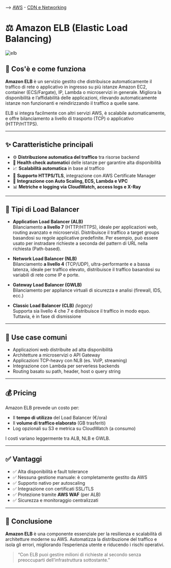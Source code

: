 --> [AWS](AWS.md)  -  [CDN e Networking](Rete-globale-AWS.md)
# ⚖️ Amazon ELB (Elastic Load Balancing)

![elb](elb.png)
## 📘 Cos'è e come funziona

**Amazon ELB** è un servizio gestito che distribuisce automaticamente il traffico di rete o applicativo in ingresso su più istanze Amazon EC2, container (ECS/Fargate), IP, Lambda o microservizi in generale. Migliora la disponibilità e l’affidabilità delle applicazioni, rilevando automaticamente istanze non funzionanti e reindirizzando il traffico a quelle sane.

ELB si integra facilmente con altri servizi AWS, è scalabile automaticamente, e offre bilanciamento a livello di trasporto (TCP) o applicativo (HTTP/HTTPS).

---

## ✨ Caratteristiche principali

- ⚙️ **Distribuzione automatica del traffico** tra risorse backend
- 🧠 **Health check automatici** delle istanze per garantire alta disponibilità
- 📈 **Scalabilità automatica** in base al traffico
- 🔐 **Supporto HTTPS/TLS**, integrazione con AWS Certificate Manager
- 🔄 **Integrazione con Auto Scaling, ECS, Lambda e VPC**
- 📊 **Metriche e logging via CloudWatch, access logs e X-Ray**

---

## 🔀 Tipi di Load Balancer

- **Application Load Balancer (ALB)**  
  Bilanciamento **a livello 7** (HTTP/HTTPS), ideale per applicazioni web, routing avanzato e microservizi. Distribuisce il traffico a target groups basandosi su regole applicative predefinite. Per esempio, può essere usato per instradare richieste a seconda del pattern di URL nella richiesta (Path-based).

- **Network Load Balancer (NLB)**  
  Bilanciamento **a livello 4** (TCP/UDP), ultra-performante e a bassa latenza, ideale per traffico elevato, distribuisce il traffico basandosi su variabili di rete come IP e porte.

- **Gateway Load Balancer (GWLB)**  
  Bilanciamento per appliance virtuali di sicurezza e analisi (firewall, IDS, ecc.)

- **Classic Load Balancer (CLB)** *(legacy)*  
  Supporta sia livello 4 che 7 e distribuisce il traffico in modo equo. Tuttavia, è in fase di dismissione

---

## 🚀 Use case comuni

- Applicazioni web distribuite ad alta disponibilità  
- Architetture a microservizi o API Gateway  
- Applicazioni TCP-heavy con NLB (es. VoIP, streaming)  
- Integrazione con Lambda per serverless backends  
- Routing basato su path, header, host o query string

---

## 💰 Pricing

Amazon ELB prevede un costo per:

- Il **tempo di utilizzo** del Load Balancer (€/ora)  
- Il **volume di traffico elaborato** (GB trasferiti)  
- Log opzionali su S3 e metrica su CloudWatch (a consumo)

I costi variano leggermente tra ALB, NLB e GWLB.

---

## ✅ Vantaggi

- ✅ Alta disponibilità e fault tolerance  
- ✅ Nessuna gestione manuale: è completamente gestito da AWS  
- ✅ Supporto nativo per autoscaling  
- ✅ Integrazione con certificati SSL/TLS  
- ✅ Protezione tramite **AWS WAF** (per ALB)  
- ✅ Sicurezza e monitoraggio centralizzati

---

## 📌 Conclusione

**Amazon ELB** è una componente essenziale per la resilienza e scalabilità di architetture moderne su AWS. Automatizza la distribuzione del traffico e isola gli errori, migliorando l’esperienza utente e riducendo i rischi operativi.

> “Con ELB puoi gestire milioni di richieste al secondo senza preoccuparti dell’infrastruttura sottostante.”

